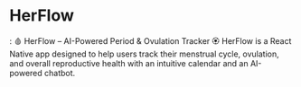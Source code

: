 # HerFlow
: 🩸 HerFlow – AI-Powered Period &amp; Ovulation Tracker 🏵️  HerFlow is a React Native app designed to help users track their menstrual cycle, ovulation, and overall reproductive health with an intuitive calendar and an AI-powered chatbot.
